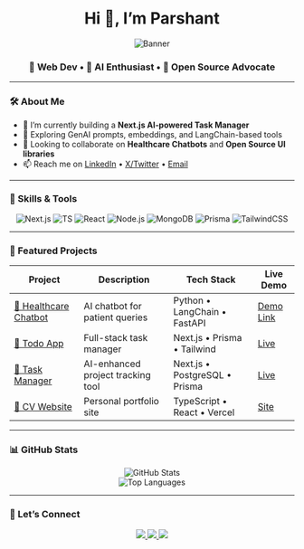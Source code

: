 <h1 align="center">Hi 👋, I’m Parshant</h1>

<p align="center">
  <img src="https://your-cdn.com/your-banner.png" alt="Banner" />
</p>

<h3 align="center">
  🚀 Web Dev • 🤖 AI Enthusiast • 🌱 Open Source Advocate
</h3>

---

### 🛠️ About Me

- 🔭 I’m currently building a **Next.js AI‑powered Task Manager**
- 🌱 Exploring GenAI prompts, embeddings, and LangChain-based tools
- 🤝 Looking to collaborate on **Healthcare Chatbots** and **Open Source UI libraries**
- 📫 Reach me on [LinkedIn](https://www.linkedin.com/in/parshant-kum/) • [X/Twitter](https://x.com/999Parshant) • [Email](mailto:parshant@example.com)

---

### 🔧 Skills & Tools

<p align="center">
  <img src="https://img.shields.io/badge/Next.js-000000?logo=next.js&logoColor=white" alt="Next.js" />
  <img src="https://img.shields.io/badge/TypeScript-3178C6?logo=typescript&logoColor=white" alt="TS" />
  <img src="https://img.shields.io/badge/React-20232A?logo=react&logoColor=61DAFB" alt="React" />
  <img src="https://img.shields.io/badge/Node.js-339933?logo=node.js&logoColor=white" alt="Node.js" />
  <img src="https://img.shields.io/badge/MongoDB-47A248?logo=mongodb&logoColor=white" alt="MongoDB" />
  <img src="https://img.shields.io/badge/Prisma-2D3748?logo=prisma&logoColor=white" alt="Prisma" />
  <img src="https://img.shields.io/badge/TailwindCSS-06B6D4?logo=tailwindcss&logoColor=white" alt="TailwindCSS" />
</p>

---

### 📂 Featured Projects

<p align="center">

| Project | Description | Tech Stack | Live Demo |
|--------|-------------|------------|-----------|
| [🔗 Healthcare Chatbot](https://github.com/Parshant1231/healthcare-chatbot) | AI chatbot for patient queries | Python • LangChain • FastAPI | [Demo Link](https://healthcare-chatbot-demo.vercel.app) |
| [🔗 Todo App](https://github.com/Parshant1231/todo-app) | Full-stack task manager | Next.js • Prisma • Tailwind | [Live](https://todo-app-demo.vercel.app) |
| [🔗 Task Manager](https://github.com/Parshant1231/task-manger) | AI-enhanced project tracking tool | Next.js • PostgreSQL • Prisma | [Live](https://task-manager-demo.vercel.app) |
| [🔗 CV Website](https://github.com/Parshant1231/cv-website) | Personal portfolio site | TypeScript • React • Vercel | [Site](https://parshantcv.vercel.app) |

</p>

---

### 📊 GitHub Stats

<p align="center">
  <img src="https://github-readme-stats.vercel.app/api?username=Parshant1231&show_icons=true&theme=tokyonight" alt="GitHub Stats" />
  <br />
  <img src="https://github-readme-stats.vercel.app/api/top-langs/?username=Parshant1231&layout=compact&theme=tokyonight" alt="Top Languages" />
</p>

---

### 🤝 Let’s Connect

<p align="center">
  <a href="https://www.linkedin.com/in/parshant-kum/" target="_blank">
    <img src="https://img.shields.io/badge/LinkedIn-0077B5?logo=linkedin&style=for-the-badge&logoColor=white" />
  </a>
  <a href="mailto:parshant@example.com" target="_blank">
    <img src="https://img.shields.io/badge/Gmail-D14836?logo=gmail&style=for-the-badge&logoColor=white" />
  </a>
  <a href="https://x.com/999Parshant" target="_blank">
    <img src="https://img.shields.io/badge/X-000000?logo=twitter&style=for-the-badge&logoColor=white" />
  </a>
</p>
